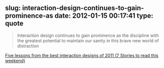 slug: interaction-design-continues-to-gain-prominence-as
date: 2012-01-15 00:17:41
type: quote
---

> Interaction design continues to gain prominence as the discipline with the greatest potential to maintain our sanity in this brave new world of distraction

[Five lessons from the best interaction designs of 2011 (7 Stories to read this weekend)](http://designmind.frogdesign.com/blog/5-lessons-from-the-best-interaction-designs-of-2011.html)
